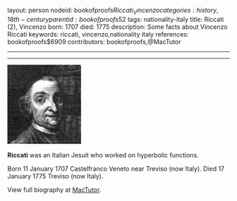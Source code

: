 layout: person
nodeid: bookofproofs$Riccati_Vincenzo
categories: history,18th-century
parentid: bookofproofs$52
tags: nationality-italy
title: Riccati (2), Vincenzo
born: 1707
died: 1775
description: Some facts about Vincenzo Riccati
keywords: riccati, vincenzo,nationality italy
references: bookofproofs$6909
contributors: bookofproofs,@MacTutor

---


---

![Riccati_Vincenzo.jpg](https://github.com/bookofproofs/bookofproofs.github.io/blob/main/_sources/_assets/images/portraits/Riccati_Vincenzo.jpg?raw=true)

**Riccati** was an Italian Jesuit who worked on hyperbolic functions.

Born 11 January 1707 Castelfranco Veneto near Treviso (now Italy). Died 17 January 1775 Treviso (now Italy).


View full biography at [MacTutor](https://mathshistory.st-andrews.ac.uk/Biographies/Riccati_Vincenzo/).